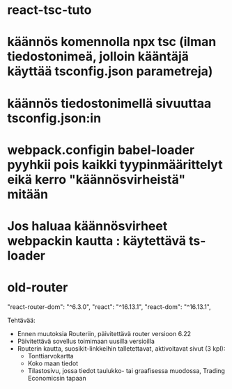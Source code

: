 # react-tsc-tuto
# käännös komennolla npx tsc (ilman tiedostonimeä, jolloin kääntäjä käyttää tsconfig.json parametreja)
# käännös tiedostonimellä sivuuttaa tsconfig.json:in
# webpack.configin babel-loader pyyhkii pois kaikki tyypinmäärittelyt eikä kerro "käännösvirheistä" mitään
# Jos haluaa käännösvirheet webpackin kautta : käytettävä ts-loader
# old-router
"react-router-dom": "^6.3.0",
"react": "^16.13.1",
"react-dom": "^16.13.1",


Tehtävää:

- Ennen muutoksia Routeriin, päivitettävä router versioon 6.22
- Päivitettävä sovellus toimimaan uusilla versioilla
- Routerin kautta, suosikit-linkkeihin talletettavat, aktivoitavat sivut (3 kpl):
	* Tonttiarvokartta
	* Koko maan tiedot
	* Tilastosivu, jossa tiedot taulukko- tai graafisessa muodossa, Trading Economicsin tapaan
